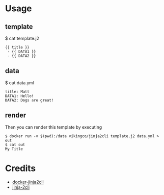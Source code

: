 # Usage

## template
$ cat template.j2
```text
{{ title }}
 - {{ DATA1 }} 
 - {{ DATA2 }} 
```

## data
$ cat data.yml
```text
title: Matt
DATA1: Hello!
DATA2: Dogs are great!
```

## render
Then you can render this template by executing

```text
$ docker run -v $(pwd):/data vikingco/jinja2cli template.j2 data.yml > out
$ cat out
My Title
```

# Credits
- [docker-jinja2cli](https://hub.docker.com/r/vikingco/jinja2cli/)
- [jinja-2cli](https://github.com/mattrobenolt/jinja2-cli)